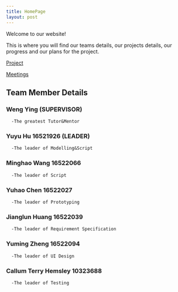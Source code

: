 ```yaml
---
title: HomePage
layout: post
---
```


Welcome to our website!

This is where you will find our teams details, our projects details, our progress and our plans for the project.



[Project](https://callumhemsley.github.io/GRP-08/project)    


[Meetings](https://callumhemsley.github.io/GRP-08/meetings)



## Team Member Details



### Weng Ying (SUPERVISOR)
	  -The greatest Tutor&Mentor
	
### Yuyu Hu 16521926 (LEADER) 
	  -The leader of Modelling&Script


### Minghao Wang 16522066 
	  -The leader of Script

### Yuhao Chen 16522027
	  -The leader of Prototyping

### Jianglun Huang 16522039
	  -The leader of Requirement Specification


### Yuming Zheng 16522094
	  -The leader of UI Design



### Callum Terry Hemsley 10323688
	  -The leader of Testing


